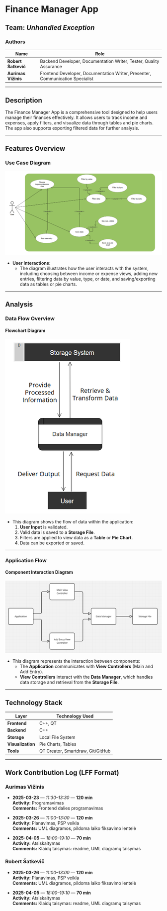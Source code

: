 # Finance Manager App

## Team: *Unhandled Exception*

### Authors
| Name               | Role                                      |
|--------------------|-------------------------------------------|
| **Robert Šatkevič** | Backend Developer, Documentation Writer, Tester, Quality Assurance   |
| **Aurimas Vižinis** | Frontend Developer, Documentation Writer, Presenter, Communication Specialist  |

---

## Description
The Finance Manager App is a comprehensive tool designed to help users manage their finances effectively. It allows users to track income and expenses, apply filters, and visualize data through tables and pie charts. The app also supports exporting filtered data for further analysis.

---

## Features Overview

### Use Case Diagram
![Use Case Diagram](./image1.png)

- **User Interactions:**
  - The diagram illustrates how the user interacts with the system, including choosing between income or expense views, adding new entries, filtering data by value, type, or date, and saving/exporting data as tables or pie charts.

---

## Analysis

### Data Flow Overview

#### Flowchart Diagram
![Flowchart](./image2.png)

- This diagram shows the flow of data within the application:
  1. **User Input** is validated.
  2. Valid data is saved to a **Storage File**.
  3. Filters are applied to view data as a **Table** or **Pie Chart**.
  4. Data can be exported or saved.

---

### Application Flow

#### Component Interaction Diagram
![Application Logic](./image3.png)

- This diagram represents the interaction between components:
  - The **Application** communicates with **View Controllers** (Main and Add Entry).
  - **View Controllers** interact with the **Data Manager**, which handles data storage and retrieval from the **Storage File**.

---

## Technology Stack

| Layer         | Technology Used      |
|---------------|-----------------------|
| **Frontend**  | C++, QT |
| **Backend**   | C++    |
| **Storage**   | Local File System           |
| **Visualization** | Pie Charts, Tables |
| **Tools**     | QT Creator, Smartdraw, Git/GitHub |
---
## Work Contribution Log (LFF Format)

### Aurimas Vižinis
- **2025-03-23** — *11:30–13:30* — **120 min**  
  **Activity:** Programavimas  
  **Comments:** Frontend dalies programavimas  

- **2025-03-26** — *11:00–13:00* — **120 min**  
  **Activity:** Planavimas, PSP veikla  
  **Comments:** UML diagramos, pildoma laiko fiksavimo lentelė  

- **2025-04-05** — *18:00–19:10* — **70 min**  
  **Activity:** Atsiskaitymas  
  **Comments:** Klaidų taisymas: readme, UML diagramų taisymas  

### Robert Šatkevič
- **2025-03-26** — *11:00–13:00* — **120 min**  
  **Activity:** Planavimas, PSP veikla  
  **Comments:** UML diagramos, pildoma laiko fiksavimo lentelė  

- **2025-04-05** — *18:00–19:10* — **70 min**  
  **Activity:** Atsiskaitymas  
  **Comments:** Klaidų taisymas: readme, UML diagramų taisymas  